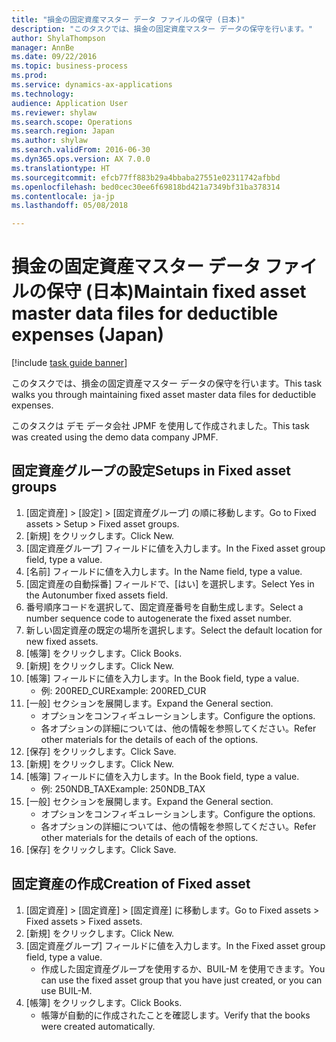 ```yaml
--- 
title: "損金の固定資産マスター データ ファイルの保守 (日本)"
description: "このタスクでは、損金の固定資産マスター データの保守を行います。"
author: ShylaThompson
manager: AnnBe
ms.date: 09/22/2016
ms.topic: business-process
ms.prod: 
ms.service: dynamics-ax-applications
ms.technology: 
audience: Application User
ms.reviewer: shylaw
ms.search.scope: Operations
ms.search.region: Japan
ms.author: shylaw
ms.search.validFrom: 2016-06-30
ms.dyn365.ops.version: AX 7.0.0
ms.translationtype: HT
ms.sourcegitcommit: efcb77ff883b29a4bbaba27551e02311742afbbd
ms.openlocfilehash: bed0cec30ee6f69818bd421a7349bf31ba378314
ms.contentlocale: ja-jp
ms.lasthandoff: 05/08/2018

---
```

# <a name="maintain-fixed-asset-master-data-files-for-deductible-expenses-japan"></a><span data-ttu-id="8514b-103">損金の固定資産マスター データ ファイルの保守 (日本)</span><span class="sxs-lookup"><span data-stu-id="8514b-103">Maintain fixed asset master data files for deductible expenses (Japan)</span></span>

[!include [task guide banner](../../includes/task-guide-banner.md)]

<span data-ttu-id="8514b-104">このタスクでは、損金の固定資産マスター データの保守を行います。</span><span class="sxs-lookup"><span data-stu-id="8514b-104">This task walks you through maintaining fixed asset master data files for deductible expenses.</span></span>



<span data-ttu-id="8514b-105">このタスクは デモ データ会社 JPMF を使用して作成されました。</span><span class="sxs-lookup"><span data-stu-id="8514b-105">This task was created using the demo data company JPMF.</span></span>


## <a name="setups-in-fixed-asset-groups"></a><span data-ttu-id="8514b-106">固定資産グループの設定</span><span class="sxs-lookup"><span data-stu-id="8514b-106">Setups in Fixed asset groups</span></span>
1. <span data-ttu-id="8514b-107">[固定資産] > [設定] > [固定資産グループ] の順に移動します。</span><span class="sxs-lookup"><span data-stu-id="8514b-107">Go to Fixed assets > Setup > Fixed asset groups.</span></span>
2. <span data-ttu-id="8514b-108">[新規] をクリックします。</span><span class="sxs-lookup"><span data-stu-id="8514b-108">Click New.</span></span>
3. <span data-ttu-id="8514b-109">[固定資産グループ] フィールドに値を入力します。</span><span class="sxs-lookup"><span data-stu-id="8514b-109">In the Fixed asset group field, type a value.</span></span>
4. <span data-ttu-id="8514b-110">[名前] フィールドに値を入力します。</span><span class="sxs-lookup"><span data-stu-id="8514b-110">In the Name field, type a value.</span></span>
5. <span data-ttu-id="8514b-111">[固定資産の自動採番] フィールドで、[はい] を選択します。</span><span class="sxs-lookup"><span data-stu-id="8514b-111">Select Yes in the Autonumber fixed assets field.</span></span>
6. <span data-ttu-id="8514b-112">番号順序コードを選択して、固定資産番号を自動生成します。</span><span class="sxs-lookup"><span data-stu-id="8514b-112">Select a number sequence code to autogenerate the fixed asset number.</span></span>
7. <span data-ttu-id="8514b-113">新しい固定資産の既定の場所を選択します。</span><span class="sxs-lookup"><span data-stu-id="8514b-113">Select the default  location for new fixed assets.</span></span>
8. <span data-ttu-id="8514b-114">[帳簿] をクリックします。</span><span class="sxs-lookup"><span data-stu-id="8514b-114">Click Books.</span></span>
9. <span data-ttu-id="8514b-115">[新規] をクリックします。</span><span class="sxs-lookup"><span data-stu-id="8514b-115">Click New.</span></span>
10. <span data-ttu-id="8514b-116">[帳簿] フィールドに値を入力します。</span><span class="sxs-lookup"><span data-stu-id="8514b-116">In the Book field, type a value.</span></span>
    * <span data-ttu-id="8514b-117">例: 200RED_CUR</span><span class="sxs-lookup"><span data-stu-id="8514b-117">Example: 200RED_CUR</span></span>  
11. <span data-ttu-id="8514b-118">[一般] セクションを展開します。</span><span class="sxs-lookup"><span data-stu-id="8514b-118">Expand the General section.</span></span>
    * <span data-ttu-id="8514b-119">オプションをコンフィギュレーションします。</span><span class="sxs-lookup"><span data-stu-id="8514b-119">Configure the options.</span></span>  
    * <span data-ttu-id="8514b-120">各オプションの詳細については、他の情報を参照してください。</span><span class="sxs-lookup"><span data-stu-id="8514b-120">Refer other materials for the details of each of the options.</span></span>  
12. <span data-ttu-id="8514b-121">[保存] をクリックします。</span><span class="sxs-lookup"><span data-stu-id="8514b-121">Click Save.</span></span>
13. <span data-ttu-id="8514b-122">[新規] をクリックします。</span><span class="sxs-lookup"><span data-stu-id="8514b-122">Click New.</span></span>
14. <span data-ttu-id="8514b-123">[帳簿] フィールドに値を入力します。</span><span class="sxs-lookup"><span data-stu-id="8514b-123">In the Book field, type a value.</span></span>
    * <span data-ttu-id="8514b-124">例: 250NDB_TAX</span><span class="sxs-lookup"><span data-stu-id="8514b-124">Example: 250NDB_TAX</span></span>  
15. <span data-ttu-id="8514b-125">[一般] セクションを展開します。</span><span class="sxs-lookup"><span data-stu-id="8514b-125">Expand the General section.</span></span>
    * <span data-ttu-id="8514b-126">オプションをコンフィギュレーションします。</span><span class="sxs-lookup"><span data-stu-id="8514b-126">Configure the options.</span></span>  
    * <span data-ttu-id="8514b-127">各オプションの詳細については、他の情報を参照してください。</span><span class="sxs-lookup"><span data-stu-id="8514b-127">Refer other materials for the details of each of the options.</span></span>  
16. <span data-ttu-id="8514b-128">[保存] をクリックします。</span><span class="sxs-lookup"><span data-stu-id="8514b-128">Click Save.</span></span>

## <a name="creation-of-fixed-asset"></a><span data-ttu-id="8514b-129">固定資産の作成</span><span class="sxs-lookup"><span data-stu-id="8514b-129">Creation of Fixed asset</span></span>
1. <span data-ttu-id="8514b-130">[固定資産] > [固定資産] > [固定資産] に移動します。</span><span class="sxs-lookup"><span data-stu-id="8514b-130">Go to Fixed assets > Fixed assets > Fixed assets.</span></span>
2. <span data-ttu-id="8514b-131">[新規] をクリックします。</span><span class="sxs-lookup"><span data-stu-id="8514b-131">Click New.</span></span>
3. <span data-ttu-id="8514b-132">[固定資産グループ] フィールドに値を入力します。</span><span class="sxs-lookup"><span data-stu-id="8514b-132">In the Fixed asset group field, type a value.</span></span>
    * <span data-ttu-id="8514b-133">作成した固定資産グループを使用するか、BUIL-M を使用できます。</span><span class="sxs-lookup"><span data-stu-id="8514b-133">You can use the fixed asset group that you have just created, or you can use BUIL-M.</span></span>  
4. <span data-ttu-id="8514b-134">[帳簿] をクリックします。</span><span class="sxs-lookup"><span data-stu-id="8514b-134">Click Books.</span></span>
    * <span data-ttu-id="8514b-135">帳簿が自動的に作成されたことを確認します。</span><span class="sxs-lookup"><span data-stu-id="8514b-135">Verify that the books were created automatically.</span></span>  


